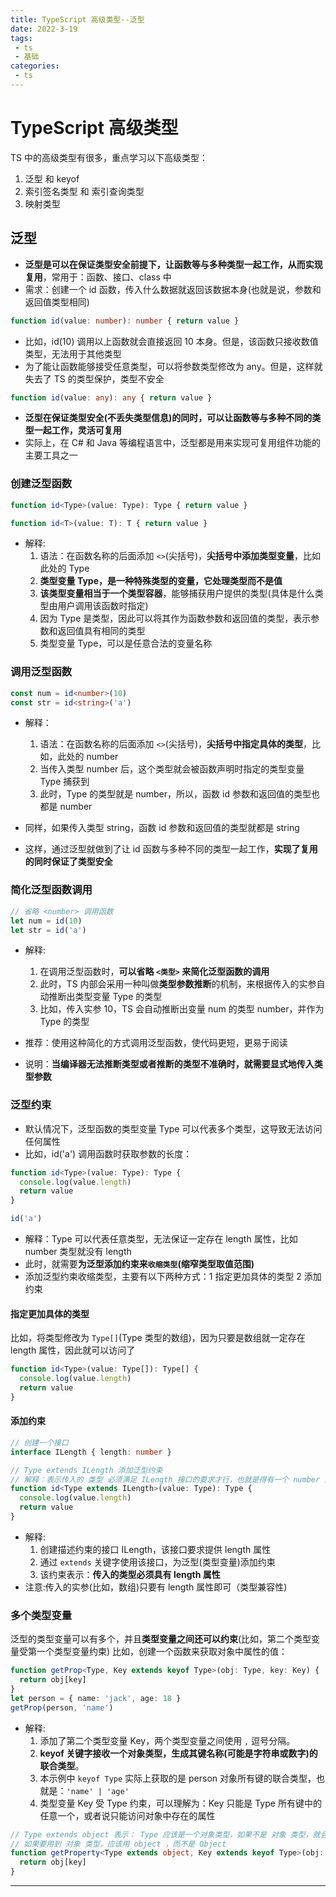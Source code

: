 ```yaml
---
title: TypeScript 高级类型--泛型
date: 2022-3-19
tags:
 - ts
 - 基础
categories:
 - ts
---
```


# TypeScript 高级类型

TS 中的高级类型有很多，重点学习以下高级类型：

1. 泛型 和 keyof
2. 索引签名类型 和 索引查询类型
3. 映射类型

## 泛型

- **泛型是可以在保证类型安全前提下，让函数等与多种类型一起工作，从而实现复用**，常用于：函数、接口、class 中
- 需求：创建一个 id 函数，传入什么数据就返回该数据本身(也就是说，参数和返回值类型相同)

```ts
function id(value: number): number { return value }
```

- 比如，id(10) 调用以上函数就会直接返回 10 本身。但是，该函数只接收数值类型，无法用于其他类型
- 为了能让函数能够接受任意类型，可以将参数类型修改为 any。但是，这样就失去了 TS 的类型保护，类型不安全

```ts
function id(value: any): any { return value }
```

- **泛型在保证类型安全(不丢失类型信息)的同时，可以让函数等与多种不同的类型一起工作，灵活可复用**
- 实际上，在 C# 和 Java 等编程语言中，泛型都是用来实现可复用组件功能的主要工具之一

### 创建泛型函数

```ts
function id<Type>(value: Type): Type { return value }

function id<T>(value: T): T { return value }
```

- 解释:
  1. 语法：在函数名称的后面添加 `<>`(尖括号)，**尖括号中添加类型变量**，比如此处的 Type
  2. **类型变量 Type，是一种特殊类型的变量，它处理类型而不是值**
  3. **该类型变量相当于一个类型容器**，能够捕获用户提供的类型(具体是什么类型由用户调用该函数时指定)
  4. 因为 Type 是类型，因此可以将其作为函数参数和返回值的类型，表示参数和返回值具有相同的类型
  5. 类型变量 Type，可以是任意合法的变量名称

### 调用泛型函数

```ts
const num = id<number>(10)
const str = id<string>('a')
```

- 解释：
  1. 语法：在函数名称的后面添加 `<>`(尖括号)，**尖括号中指定具体的类型**，比如，此处的 number
  2. 当传入类型 number 后，这个类型就会被函数声明时指定的类型变量 Type 捕获到
  3. 此时，Type 的类型就是 number，所以，函数 id 参数和返回值的类型也都是 number

- 同样，如果传入类型 string，函数 id 参数和返回值的类型就都是 string
- 这样，通过泛型就做到了让 id 函数与多种不同的类型一起工作，**实现了复用的同时保证了类型安全**

### 简化泛型函数调用

```ts
// 省略 <number> 调用函数
let num = id(10)
let str = id('a')
```

- 解释:
  1. 在调用泛型函数时，**可以省略 `<类型>` 来简化泛型函数的调用**
  2. 此时，TS 内部会采用一种叫做**类型参数推断**的机制，来根据传入的实参自动推断出类型变量 Type 的类型
  3. 比如，传入实参 10，TS 会自动推断出变量 num 的类型 number，并作为 Type 的类型

- 推荐：使用这种简化的方式调用泛型函数，使代码更短，更易于阅读
- 说明：**当编译器无法推断类型或者推断的类型不准确时，就需要显式地传入类型参数**

### 泛型约束

- 默认情况下，泛型函数的类型变量 Type 可以代表多个类型，这导致无法访问任何属性
- 比如，id('a') 调用函数时获取参数的长度：

```ts
function id<Type>(value: Type): Type {
  console.log(value.length)
  return value
}

id('a')
```

- 解释：Type 可以代表任意类型，无法保证一定存在 length 属性，比如 number 类型就没有 length
- 此时，就需要**为泛型添加约束来`收缩类型`(缩窄类型取值范围)**
- 添加泛型约束收缩类型，主要有以下两种方式：1 指定更加具体的类型  2 添加约束

#### 指定更加具体的类型

比如，将类型修改为 `Type[]`(Type 类型的数组)，因为只要是数组就一定存在 length 属性，因此就可以访问了

```ts
function id<Type>(value: Type[]): Type[] {
  console.log(value.length)
  return value
}
```

#### 添加约束

```ts
// 创建一个接口
interface ILength { length: number }

// Type extends ILength 添加泛型约束
// 解释：表示传入的 类型 必须满足 ILength 接口的要求才行，也就是得有一个 number 类型的 length 属性
function id<Type extends ILength>(value: Type): Type {
  console.log(value.length)
  return value
}
```

- 解释:
  1. 创建描述约束的接口 ILength，该接口要求提供 length 属性
  2. 通过 `extends` 关键字使用该接口，为泛型(类型变量)添加约束
  3. 该约束表示：**传入的类型必须具有 length 属性**
- 注意:传入的实参(比如，数组)只要有 length 属性即可（类型兼容性)

### 多个类型变量

泛型的类型变量可以有多个，并且**类型变量之间还可以约束**(比如，第二个类型变量受第一个类型变量约束)
比如，创建一个函数来获取对象中属性的值：

```ts
function getProp<Type, Key extends keyof Type>(obj: Type, key: Key) {
  return obj[key]
}
let person = { name: 'jack', age: 18 }
getProp(person, 'name')
```

- 解释:
  1. 添加了第二个类型变量 Key，两个类型变量之间使用 `,` 逗号分隔。
  2. **keyof 关键字接收一个对象类型，生成其键名称(可能是字符串或数字)的联合类型**。
  3. 本示例中 `keyof Type` 实际上获取的是 person 对象所有键的联合类型，也就是：`'name' | 'age'`
  4. 类型变量 Key 受 Type 约束，可以理解为：Key 只能是 Type 所有键中的任意一个，或者说只能访问对象中存在的属性

```ts
// Type extends object 表示： Type 应该是一个对象类型，如果不是 对象 类型，就会报错
// 如果要用到 对象 类型，应该用 object ，而不是 Object
function getProperty<Type extends object, Key extends keyof Type>(obj: Type, key: Key) {
  return obj[key]
}
```

---





